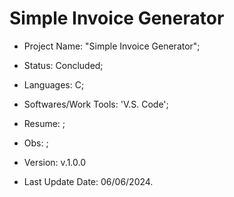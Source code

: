 # Simple Invoice Generator

- Project Name: "Simple Invoice Generator";
- Status: Concluded;
- Languages: C;
- Softwares/Work Tools: 'V.S. Code';
- Resume: ;
- Obs: ;
- Version: v.1.0.0

- Last Update Date: 06/06/2024.
